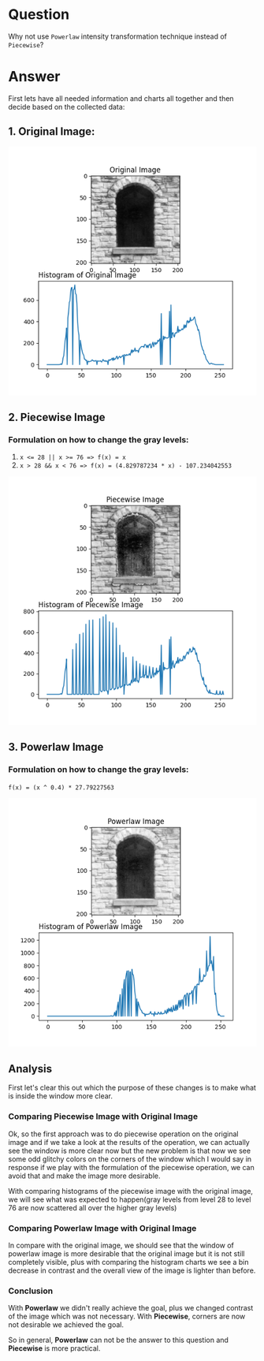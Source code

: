 # Question

Why not use `Powerlaw` intensity transformation technique instead of `Piecewise`?

# Answer

First lets have all needed information and charts all together and then decide based on the collected data:

## 1. Original Image:
![](original.png)
## 2. Piecewise Image
### Formulation on how to change the gray levels:
1. `x <= 28 || x >= 76 => f(x) = x`
2. `x > 28 && x < 76 => f(x) = (4.829787234 * x) - 107.234042553`

![](piecewise.png)
## 3. Powerlaw Image
### Formulation on how to change the gray levels:
`f(x) = (x ^ 0.4) * 27.79227563`

![](powerlaw.png)

## Analysis

First let's clear this out which the purpose of these changes is to make what is inside the window more clear.

### Comparing Piecewise Image with Original Image

Ok, so the first approach was to do piecewise operation on the original image and if we take a look at the results of the operation, we can actually see the window is more clear now but the new problem is that now we see some odd glitchy colors on the corners of the window which I would say in response if we play with the formulation of the piecewise operation, we can avoid that and make the image more desirable.

With comparing histograms of the piecewise image with the original image, we will see what was expected to happen(gray levels from level 28 to level 76 are now scattered all over the higher gray levels)

### Comparing Powerlaw Image with Original Image

In compare with the original image, we should see that the window of powerlaw image is more desirable that the original image but it is not still completely visible, plus with comparing the histogram charts we see a bin decrease in contrast and the overall view of the image is lighter than before.

### Conclusion

With **Powerlaw** we didn't really achieve the goal, plus we changed contrast of the image which was not necessary. With **Piecewise**, corners are now not desirable we achieved the goal.

So in general, **Powerlaw** can not be the answer to this question and **Piecewise** is more practical.
